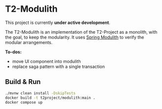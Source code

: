 # T2-Modulith

This project is currently **under active development**.

The T2-Modulith is an implementation of the T2-Project as a monolith, with the goal, to keep the modularity. It uses [Spring Modulith](https://spring.io/projects/spring-modulith) to verify the modular arrangements.

**To-dos:**
- move UI component into modulith
- replace saga pattern with a single transaction

## Build & Run

```sh
./mvnw clean install -DskipTests
docker build -t t2project/modulith:main .
docker compose up
```
